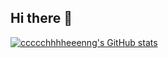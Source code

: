 ## Hi there 👋
[![ccccchhhheeenng's GitHub stats](https://github-readme-stats.vercel.app/api?username=ccccchhhheeenng)](https://github.com/anuraghazra/github-readme-stats)

<!--
**ccccchhhheeenng/ccccchhhheeenng** is a ✨ _special_ ✨ repository because its `README.md` (this file) appears on your GitHub profile.

Here are some ideas to get you started:

- 🔭 I’m currently working on ...
- 🌱 I’m currently learning ...
- 👯 I’m looking to collaborate on ...
- 🤔 I’m looking for help with ...
- 💬 Ask me about ...
- 📫 How to reach me: ...
- 😄 Pronouns: ...
- ⚡ Fun fact: ...
-->
